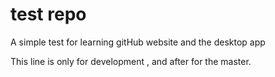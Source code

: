 # test repo
A simple test for learning gitHub website and the desktop app

This line is only for development , and after for the master.